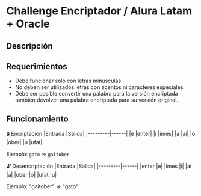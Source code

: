 # Challenge Encriptador / Alura Latam + Oracle

## Descripción

## Requerimientos
* Debe funcionar solo con letras minúsculas.
* No deben ser utilizados letras con acentos ni caracteres especiales.
* Debe ser posible convertir una palabra para la versión encriptada también devolver una palabra encriptada para su versión original.

## Funcionamiento
🔒 Encriptación
|Entrada	|Salida|
|---------|------|
|e	|enter|
|i	|imes|
|a	|ai|
|o	|ober|
|u	|ufat|

Ejemplo:
`gato` => `gaitober`

🔓 Desencriptación
|Entrada	|Salida|
|---------|------|
|enter	|e|
|imes	|i|
|ai	|a|
|ober	|o|
|ufat	|u|

Ejemplo:
"gaitober" => "gato"
